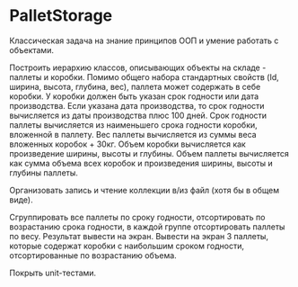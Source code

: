 # PalletStorage

Классическая задача на знание принципов ООП и умение работать с объектами.

Построить иерархию классов, описывающих объекты на складе - паллеты и коробки.
Помимо общего набора стандартных свойств (Id, ширина, высота, глубина, вес), паллета может содержать в себе коробки.
У коробки должен быть указан срок годности или дата производства. 
Если указана дата производства, то срок годности вычисляется из даты производства плюс 100 дней.
Срок годности паллеты вычисляется из наименьшего срока годности коробки, вложенной в паллету. Вес паллеты вычисляется из суммы веса вложенных коробок + 30кг.
Объем коробки вычисляется как произведение ширины, высоты и глубины.
Объем паллеты вычисляется как сумма объема всех коробок и произведения ширины, высоты и глубины паллеты.

Организовать запись и чтение коллекции в/из файл (хотя бы в общем виде).

Сгруппировать все паллеты по сроку годности, отсортировать по возрастанию срока годности, в каждой группе отсортировать паллеты по весу. Результат вывести на экран.
Вывести на экран 3 паллеты, которые содержат коробки с наибольшим сроком годности, отсортированные по возрастанию объема.

Покрыть unit-тестами.
